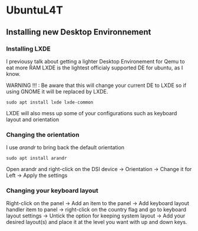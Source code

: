 # UbuntuL4T

## Installing new Desktop Environnement

### Installing LXDE

I previousy talk about getting a lighter Desktop Environement for Qemu to eat more RAM
LXDE is the lightest officialy supported DE for ubuntu, as I know.

WARNING !!! : Be aware that this will change your current DE to LXDE so if using GNOME it will be replaced by LXDE.

```
sudo apt install lxde lxde-common
```

LXDE will also mess up some of your configurations such as keyboard layout and orientation

### Changing the orientation

I use *arandr* to bring back the default orientation

```
sudo apt install arandr
```

Open arandr and right-click on the DSI device -> Orientation -> Change it for Left -> Apply the settings

### Changing your keyboard layout

Right-click on the panel -> Add an item to the panel -> Add keyboard layout handler item to panel -> right-click on the country flag and go to keyboard layout settings -> Untick the option for keeping system layout -> Add your desired layout(s) and place it at the level you want with up and down keys.

